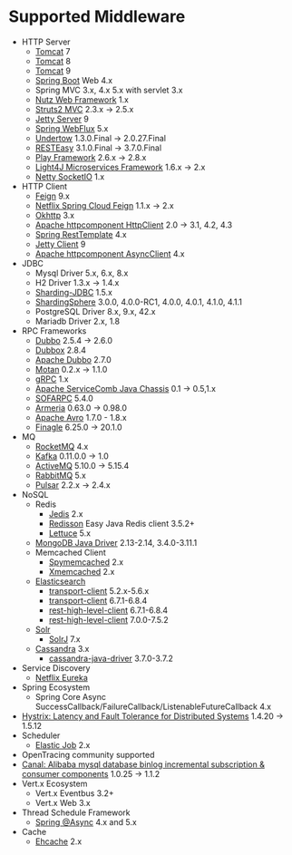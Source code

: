 # Supported Middleware

* HTTP Server
    * [Tomcat](https://github.com/apache/tomcat) 7
    * [Tomcat](https://github.com/apache/tomcat) 8
    * [Tomcat](https://github.com/apache/tomcat) 9
    * [Spring Boot](https://github.com/spring-projects/spring-boot) Web 4.x
    * Spring MVC 3.x, 4.x 5.x with servlet 3.x
    * [Nutz Web Framework](https://github.com/nutzam/nutz)  1.x
    * [Struts2 MVC](http://struts.apache.org/)  2.3.x -> 2.5.x
    * [Jetty Server](http://www.eclipse.org/jetty/) 9
    * [Spring WebFlux](https://docs.spring.io/spring/docs/current/spring-framework-reference/web-reactive.html) 5.x
    * [Undertow](http://undertow.io/)  1.3.0.Final -> 2.0.27.Final
    * [RESTEasy](https://resteasy.github.io/)  3.1.0.Final -> 3.7.0.Final
    * [Play Framework](https://www.playframework.com/) 2.6.x -> 2.8.x
    * [Light4J Microservices Framework](https://doc.networknt.com/) 1.6.x -> 2.x
    * [Netty SocketIO](https://github.com/mrniko/netty-socketio) 1.x
* HTTP Client
    * [Feign](https://github.com/OpenFeign/feign) 9.x
    * [Netflix Spring Cloud Feign](https://github.com/spring-cloud/spring-cloud-openfeign) 1.1.x -> 2.x
    * [Okhttp](https://github.com/square/okhttp) 3.x
    * [Apache httpcomponent HttpClient](http://hc.apache.org/) 2.0 -> 3.1, 4.2, 4.3
    * [Spring RestTemplate](https://github.com/spring-projects/spring-framework) 4.x
    * [Jetty Client](http://www.eclipse.org/jetty/) 9
    * [Apache httpcomponent AsyncClient](https://hc.apache.org/httpcomponents-asyncclient-dev/) 4.x
* JDBC
    * Mysql Driver 5.x, 6.x, 8.x
    * H2 Driver 1.3.x -> 1.4.x
    * [Sharding-JDBC](https://github.com/shardingjdbc/sharding-jdbc) 1.5.x
    * [ShardingSphere](https://github.com/apache/shardingsphere) 3.0.0, 4.0.0-RC1, 4.0.0, 4.0.1, 4.1.0, 4.1.1
    * PostgreSQL Driver 8.x, 9.x, 42.x
    * Mariadb Driver 2.x, 1.8
* RPC Frameworks
    * [Dubbo](https://github.com/alibaba/dubbo) 2.5.4 -> 2.6.0
    * [Dubbox](https://github.com/dangdangdotcom/dubbox) 2.8.4
    * [Apache Dubbo](https://github.com/apache/dubbo) 2.7.0
    * [Motan](https://github.com/weibocom/motan) 0.2.x -> 1.1.0
    * [gRPC](https://github.com/grpc/grpc-java) 1.x
    * [Apache ServiceComb Java Chassis](https://github.com/apache/servicecomb-java-chassis) 0.1 -> 0.5,1.x
    * [SOFARPC](https://github.com/alipay/sofa-rpc) 5.4.0
    * [Armeria](https://github.com/line/armeria) 0.63.0 -> 0.98.0
    * [Apache Avro](http://avro.apache.org) 1.7.0 - 1.8.x
    * [Finagle](https://github.com/twitter/finagle) 6.25.0 -> 20.1.0
* MQ
    * [RocketMQ](https://github.com/apache/rocketmq) 4.x
    * [Kafka](http://kafka.apache.org) 0.11.0.0 -> 1.0
    * [ActiveMQ](https://github.com/apache/activemq) 5.10.0 -> 5.15.4
    * [RabbitMQ](https://www.rabbitmq.com/) 5.x
    * [Pulsar](http://pulsar.apache.org) 2.2.x -> 2.4.x
* NoSQL
    * Redis
        * [Jedis](https://github.com/xetorthio/jedis) 2.x
        * [Redisson](https://github.com/redisson/redisson) Easy Java Redis client 3.5.2+
        * [Lettuce](https://github.com/lettuce-io/lettuce-core) 5.x
    * [MongoDB Java Driver](https://github.com/mongodb/mongo-java-driver) 2.13-2.14, 3.4.0-3.11.1
    * Memcached Client
        * [Spymemcached](https://github.com/couchbase/spymemcached) 2.x
        * [Xmemcached](https://github.com/killme2008/xmemcached) 2.x
    * [Elasticsearch](https://github.com/elastic/elasticsearch)
        * [transport-client](https://github.com/elastic/elasticsearch/tree/v5.2.0/client/transport) 5.2.x-5.6.x
        * [transport-client](https://github.com/elastic/elasticsearch/tree/v6.7.1/client/transport) 6.7.1-6.8.4
        * [rest-high-level-client](https://www.elastic.co/guide/en/elasticsearch/client/java-rest/6.7/index.html) 6.7.1-6.8.4
        * [rest-high-level-client](https://www.elastic.co/guide/en/elasticsearch/client/java-rest/7.0/java-rest-high.html) 7.0.0-7.5.2
    * [Solr](https://github.com/apache/lucene-solr/)
        * [SolrJ](https://github.com/apache/lucene-solr/tree/master/solr/solrj) 7.x
    * [Cassandra](https://github.com/apache/cassandra) 3.x
        * [cassandra-java-driver](https://github.com/datastax/java-driver) 3.7.0-3.7.2
* Service Discovery
    * [Netflix Eureka](https://github.com/Netflix/eureka)
* Spring Ecosystem
    * Spring Core Async SuccessCallback/FailureCallback/ListenableFutureCallback 4.x
* [Hystrix: Latency and Fault Tolerance for Distributed Systems](https://github.com/Netflix/Hystrix) 1.4.20 -> 1.5.12
* Scheduler
    * [Elastic Job](https://github.com/elasticjob/elastic-job) 2.x
* OpenTracing community supported
* [Canal: Alibaba mysql database binlog incremental subscription & consumer components](https://github.com/alibaba/canal) 1.0.25 -> 1.1.2
* Vert.x Ecosystem
    * Vert.x Eventbus 3.2+
    * Vert.x Web 3.x
* Thread Schedule Framework
    * [Spring @Async](https://github.com/spring-projects/spring-framework) 4.x and 5.x
* Cache
    * [Ehcache](https://www.ehcache.org/) 2.x
